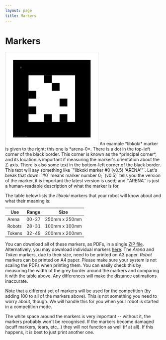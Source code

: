```yaml
---
layout: page
title: Markers
---
```


Markers
=======

<img src="/images/content/marker-0.png" alt="An Example Marker: Arena marker 0" class="right" />
An example *libkoki* marker is given to the right; this one is *arena-0*.
There is a dot in the top-left corner of the black border.  This corner is known as the *principal corner*, and its location is important if measuring the marker's orientation about the Z-axis.
There is also some text in the bottom-left corner of the black border.
This text will say something like `"libkoki marker #0 (v0.5) 'ARENA'"`.
Let's break that down:
`#0` means marker number 0;
`(v0.5)` tells you the version of the marker, it is important the latest version is used; and
`'ARENA'` is just a human-readable description of what the marker is for.

The table below lists the *libkoki* markers that your robot will know about and what their meaning is:


| Use         | Range | Size          |
|-------------|-------|---------------|
| Arena       | 00-27 | 250mm x 250mm |
| Robots      | 28-31 | 100mm x 100mm |
| Tokens      | 32-49 | 200mm x 200mm |


You can download all of these markers, as PDFs, in a single [ZIP file](/resources/2016/markers/sr-dev-markers-2016.zip).
Alternatively, you may download individual markers [here](/resources/2016/markers/).
The *Arena* and *Token* markers, due to their size, need to be printed on A3 paper.
*Robot* markers can be printed on A4 paper.
Please make sure your system is not scaling the PDFs when printing them.
You can easily check this by measuring the width of the grey border around the markers and comparing it with the table above.
Any differences will make the distance estimations inaccurate.

Note that a different set of markers will be used for the competition (by adding 100 to all of the markers above).
This is not something you need to worry about, though.
We will handle this for you when your robot is started in a competition mode.

The white space around the markers is very important -- without it, the markers probably won't be recognised.
If the markers become damaged (scuff markers, tears, etc...) they will not function as well (if at all).
If this happens, it is best to just print another one.
